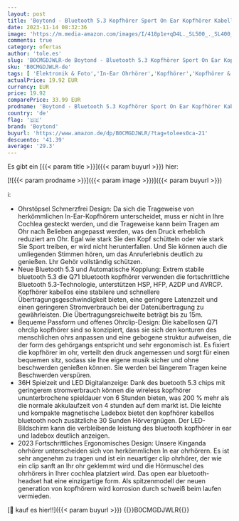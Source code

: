 ```yaml
---
layout: post
title: 'Boytond - Bluetooth 5.3 Kopfhörer Sport On Ear Kopfhörer Kabellos Bluetooth Kabellose Sportkopfhörer Noise Cancelling Kopfhörer mit HD Mikrofon  36H Deep Bass Wireless Earbuds Ohrhörer IP7 Wasserdicht Headset'
date: 2023-11-14 08:32:36
image: 'https://m.media-amazon.com/images/I/418p1e+qD4L._SL500_._SL400_.jpg'
comments: true
category: ofertas
author: 'tole.es'
slug: 'B0CMGDJWLR-de Boytond - Bluetooth 5.3 Kopfhörer Sport On Ear Kopfhörer...'
sku: 'B0CMGDJWLR-de'
tags: [ 'Elektronik & Foto','In-Ear Ohrhörer','Kopfhörer','Kopfhörer & Zubehör','boytond','🇩🇪', ]
actualPrice: 19.92 EUR
currency: EUR
price: 19.92
comparePrice: 33.99 EUR
prodname: 'Boytond - Bluetooth 5.3 Kopfhörer Sport On Ear Kopfhörer Kabellos Bluetooth Kabellose Sportkopfhörer Noise Cancelling Kopfhörer mit HD Mikrofon  36H Deep Bass Wireless Earbuds Ohrhörer IP7 Wasserdicht Headset'
country: 'de'
flag: '🇩🇪'
brand: 'Boytond'
buyurl: 'https://www.amazon.de/dp/B0CMGDJWLR/?tag=tolees0ca-21'
descuento: '41.39'
average: '29.3'
---
```


Es gibt ein [{{< param title >}}]({{< param buyurl >}}) hier:

[![{{< param prodname >}}]({{< param image >}})]({{< param buyurl >}})

ℹ️:

- Ohrstöpsel Schmerzfrei Design: Da sich die Trageweise von herkömmlichen In-Ear-Kopfhörern unterscheidet, muss er nicht in Ihre Cochlea gesteckt werden, und die Trageweise kann beim Tragen am Ohr nach Belieben angepasst werden, was den Druck erheblich reduziert am Ohr. Egal wie stark Sie den Kopf schütteln oder wie stark Sie Sport treiben, er wird nicht herunterfallen. Und Sie können auch die umliegenden Stimmen hören, um das Anruferlebnis deutlich zu genießen. Lhr Gehör vollständig schützen.
- Neue Bluetooth 5.3 und Automatische Kopplung: Extrem stabile bluetooth 5.3 die Q71 bluetooth kopfhörer verwenden die fortschrittliche Bluetooth 5.3-Technologie, unterstützen HSP, HFP, A2DP und AVRCP. Kopfhörer kabellos eine stabilere und schnellere Übertragungsgeschwindigkeit bieten, eine geringere Latenzzeit und einen geringeren Stromverbrauch bei der Datenübertragung zu gewährleisten. Die Übertragungsreichweite beträgt bis zu 15m.
- Bequeme Passform und offenes Ohrclip-Design: Die kabellosen Q71 ohrclip kopfhörer sind so konzipiert, dass sie sich den konturen des menschlichen ohrs anpassen und eine gebogene struktur aufweisen, die der form des gehörgangs entspricht und sehr ergonomisch ist. Es fixiert die kopfhörer im ohr, verteilt den druck angemessen und sorgt für einen bequemen sitz, sodass sie Ihre eigene musik sicher und ohne beschwerden genießen können. Sie werden bei längerem Tragen keine Beschwerden verspüren.
- 36H Spielzeit und LED Digitalanzeige: Dank des buetooth 5.3 chips mit geringerem stromverbrauch können die wireless kopfhörer ununterbrochene spieldauer von 6 Stunden bieten, was 200 % mehr als die normale akkulaufzeit von 4 stunden auf dem markt ist. Die leichte und kompakte magnetische Ladebox bietet den kopfhörer kabellos bluetooth noch zusätzliche 30 Sunden Hörvergnügen. Der LED-Bildschirm kann die verbleibende leistung des bluetooth kopfhörer in ear und ladebox deutlich anzeigen.
- 2023 Fortschrittliches Ergonomisches Design: Unsere Kinganda ohrhörer unterscheiden sich von herkömmlichen In ear ohrhörern. Es ist sehr angenehm zu tragen und ist ein neuartiger clip ohrhörer, der wie ein clip sanft an Ihr ohr geklemmt wird und die Hörmuschel des ohrhörers in Ihrer cochlea platziert wird. Das open ear bluetooth-headset hat eine einzigartige form. Als spitzenmodell der neuen generation von kopfhörern wird korrosion durch schweiß beim laufen vermieden.

[🛒 kauf es hier!!]({{< param buyurl >}})
{{<world>}}B0CMGDJWLR{{</world>}}
